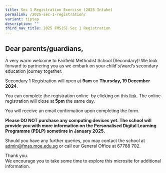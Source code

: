 ```yaml
---
title: Sec 1 Registration Exercise (2025 Intake)
permalink: /2025-sec-1-registration/
variant: tiptap
description: ""
third_nav_title: 2025 FMS(S) Sec 1 Registration
---
```

<h2><strong>Dear parents/guardians,</strong></h2>
<p>A very warm welcome to Fairfield Methodist School (Secondary)! We look
forward to partnering you as we embark on your child's/ward’s secondary
education journey together.</p>
<p>Secondary 1 Registration will open at <strong>9am</strong> on <strong>Thursday, 19 December 2024</strong>.&nbsp;&nbsp;</p>
<p>You can complete the registration online&nbsp; by clicking on this <a href="https://for.edu.sg/fmsssec1registration" rel="noopener noreferrer nofollow" target="_blank"><u>link</u></a>.
The online registration will close at <strong>5pm</strong> the same day.&nbsp;</p>
<p>You will receive an email confirmation upon completing the form.&nbsp;</p>
<p><strong>Please DO NOT purchase any computing devices yet. The school will provide you with more information on the Personalised Digital Learning Programme (PDLP) sometime in January 2025.</strong>
</p>
<p>Should you have any further queries, you may contact the school at <a href="https://for.edu.sg/fmsssec1registration" rel="noopener noreferrer nofollow" target="_blank"><u>admin@fmss.moe.edu.sg</u></a> or
call our General Office at 67788 702.</p>
<p>Thank you.
<br>We encourage you to take some time to explore this microsite for additional
information.</p>
<p></p>
<p></p>